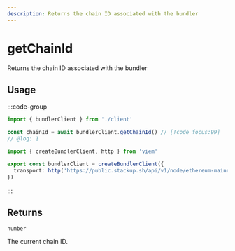 ```yaml
---
description: Returns the chain ID associated with the bundler
---
```


# getChainId

Returns the chain ID associated with the bundler

## Usage

:::code-group

```ts twoslash [example.ts]
import { bundlerClient } from './client'

const chainId = await bundlerClient.getChainId() // [!code focus:99]
// @log: 1
```

```ts twoslash [client.ts] filename="client.ts"
import { createBundlerClient, http } from 'viem'

export const bundlerClient = createBundlerClient({
  transport: http('https://public.stackup.sh/api/v1/node/ethereum-mainnet')
})
```

:::

## Returns

`number`

The current chain ID.
